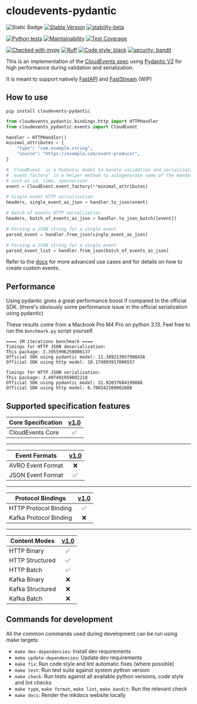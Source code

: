 # cloudevents-pydantic

![Static Badge](https://img.shields.io/badge/Python-3.9_%7C_3.10_%7C_3.11_%7C_3.12_%7C_3.13-blue?logo=python&logoColor=white)
[![Stable Version](https://img.shields.io/pypi/v/cloudevents-pydantic?color=blue)](https://pypi.org/project/cloudevents-pydantic/)
[![stability-beta](https://img.shields.io/badge/stability-beta-33bbff.svg)](https://github.com/mkenney/software-guides/blob/master/STABILITY-BADGES.md#beta)

[![Python tests](https://github.com/febus982/cloudevents-pydantic/actions/workflows/python-tests.yml/badge.svg?branch=main)](https://github.com/febus982/cloudevents-pydantic/actions/workflows/python-tests.yml)
[![Maintainability](https://api.codeclimate.com/v1/badges/c7fe3ebcadd850d7ed3f/maintainability)](https://codeclimate.com/github/febus982/cloudevents-pydantic/maintainability)
[![Test Coverage](https://api.codeclimate.com/v1/badges/c7fe3ebcadd850d7ed3f/test_coverage)](https://codeclimate.com/github/febus982/cloudevents-pydantic/test_coverage)

[![Checked with mypy](https://www.mypy-lang.org/static/mypy_badge.svg)](https://mypy-lang.org/)
[![Ruff](https://img.shields.io/endpoint?url=https://raw.githubusercontent.com/charliermarsh/ruff/main/assets/badge/v1.json)](https://github.com/charliermarsh/ruff)
[![Code style: black](https://img.shields.io/badge/code%20style-black-000000.svg)](https://github.com/psf/black)
[![security: bandit](https://img.shields.io/badge/security-bandit-yellow.svg)](https://github.com/PyCQA/bandit)

This is an implementation of the [CloudEvents spec](https://github.com/cloudevents/spec/tree/main) using
[Pydantic V2](https://docs.pydantic.dev/latest/) for high performance during validation and serialization.

It is meant to support natively [FastAPI](https://fastapi.tiangolo.com/)
and [FastStream](https://faststream.airt.ai/latest/) (WIP)

## How to use

```shell
pip install cloudevents-pydantic
```

```python
from cloudevents_pydantic.bindings.http import HTTPHandler
from cloudevents_pydantic.events import CloudEvent

handler = HTTPHandler()
minimal_attributes = {
    "type": "com.example.string",
    "source": "https://example.com/event-producer",
}

# `CloudEvent` is a Pydantic model to handle validation and serialization
# `event_factory` is a helper method to autogenerate some of the mandatory 
# such as id, time, specversion
event = CloudEvent.event_factory(**minimal_attributes)

# Single event HTTP serialization
headers, single_event_as_json = handler.to_json(event)

# Batch of events HTTP serialization
headers, batch_of_events_as_json = handler.to_json_batch([event])

# Parsing a JSON string for a single event
parsed_event = handler.from_json(single_event_as_json)

# Parsing a JSON string for a single event
parsed_event_list = handler.from_json(batch_of_events_as_json)
```

Refer to the [docs](https://febus982.github.io/cloudevents-pydantic/) for more advanced use cases and
for details on how to create custom events.

## Performance

Using pydantic gives a great performance boost if compared to the official SDK. (there's obviously
some performance issue in the official serialization using pydantic)

These results come from a Macbook Pro M4 Pro on python 3.13. Feel free to run the `benchmark.py`
script yourself.

```
==== 1M iterations benchmark ====
Timings for HTTP JSON deserialization:
This package: 2.3955996250006137
Official SDK using pydantic model: 11.389213957998436
Official SDK using http model: 10.174893917006557

Timings for HTTP JSON serialization:
This package: 3.497491959002218
Official SDK using pydantic model: 31.92037604199868
Official SDK using http model: 6.780242209002608
```

## Supported specification features

| Core Specification | [v1.0](https://github.com/cloudevents/spec/blob/v1.0.2/spec.md) |
|--------------------|:---------------------------------------------------------------:|
| CloudEvents Core   |                                ✅                                |

---

| Event Formats     | [v1.0](https://github.com/cloudevents/spec/blob/v1.0.2/spec.md#event-format) |
|-------------------|:----------------------------------------------------------------------------:|
| AVRO Event Format |                                      ❌                                       |
| JSON Event Format |                                      ✅                                       |

---

| Protocol Bindings      | [v1.0](https://github.com/cloudevents/spec/blob/v1.0.2/spec.md#protocol-binding) |
|------------------------|:--------------------------------------------------------------------------------:|
| HTTP Protocol Binding  |                                        ✅                                         |
| Kafka Protocol Binding |                                        ❌                                         |

---

| Content Modes    | [v1.0](https://github.com/cloudevents/spec/blob/v1.0.2/http-protocol-binding.md#13-content-modes) |
|------------------|:-------------------------------------------------------------------------------------------------:|
| HTTP Binary      |                                                 ✅                                                 |
| HTTP Structured  |                                                 ✅                                                 |
| HTTP Batch       |                                                 ✅                                                 |
| Kafka Binary     |                                                 ❌                                                 |
| Kafka Structured |                                                 ❌                                                 |
| Kafka Batch      |                                                 ❌                                                 |

## Commands for development

All the common commands used during development can be run using make targets:

* `make dev-dependencies`: Install dev requirements
* `make update-dependencies`: Update dev requirements
* `make fix`: Run code style and lint automatic fixes (where possible)
* `make test`: Run test suite against system python version
* `make check`: Run tests against all available python versions, code style and lint checks
* `make type`, `make format`, `make lint`, `make bandit`: Run the relevant check
* `make docs`: Render the mkdocs website locally
